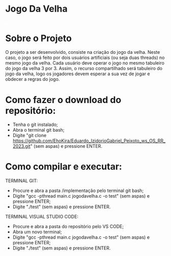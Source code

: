 # Jogo Da Velha

<img src="https://super.abril.com.br/wp-content/uploads/2018/07/jogo_da_velha_-_tic_tac_toe.png" alt="Jogo da Velha" style="zoom:3%;" />

# Sobre o Projeto
O projeto a ser desenvolvido, consiste na criação do jogo da velha. Neste caso, o jogo será feito por dois usuários artificiais (ou seja duas threads) no mesmo jogo da velha. 
Cada usuário deve operar o jogo no mesmo tabuleiro do jogo da velha 3 por 3. Assim, o recurso compartilhado será tabuleiro do jogo da velha, logo os jogadores devem esperar a sua vez de jogar e obdecer a regras do jogo.

# Como fazer o download do repositório:
- Tenha o git instalado;
- Abra o terminal git bash;
- Digite "git clone https://github.com/EhoKira/Eduardo_IzidorioGabriel_Peixoto_ws_OS_RR_2023.git" (sem aspas) e pressione ENTER.

# Como compilar e executar:
TERMINAL GIT:
- Procure e abra a pasta /implementação pelo terminal git bash;
- Digite "gcc -pthread main.c jogodavelha.c -o test" (sem aspas) e pressione ENTER;
- Digite "./test" (sem aspas) e pressione ENTER.

TERMINAL VISUAL STUDIO CODE:
- Procure e abra a pasta do repositório pelo VS CODE;
- Abra um novo terminal;
- Digite "gcc -pthread main.c jogodavelha.c -o test" (sem aspas) e pressione ENTER;
- Digite "./test" (sem aspas) e pressione ENTER.
